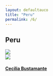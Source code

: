 ```yaml
---
layout: defaultauco
title: "Peru"
permalink: /6/
---
```

<div class="container-0">
    <div class="container-title">
        <span class="country"><h2>Peru</h2></span>
        <div class="photo-co">
          <img src="https://www.worldatlas.com/r/w960-q80/upload/41/ff/c6/pe-01.png" >
    </div>
</div>
<!-- partial:index.partial.html -->
<div class="container">
  <div class="timeline clearfix">
  <div class="vertical-line">
 <div id="post-1" class="vesti-col timeline-post">
      <div class="vesti-content-wrapper">
        <div class="photo">
          <img src="http://2.bp.blogspot.com/_1cwQvzB5Ngc/TSIQ1GdB95I/AAAAAAAAAFQ/HCcDdMZB6ZU/s400/cecilia%2Bbustamante.jpg">
          <div class="vesti-date-wrapper">
            <div class="vesti-date">
            </div>
          </div>
        </div>
        <div class="vesti-desc">
          <a class="desc-a" href="#">
            <h4><a href="{{ site.baseurl }}/cbustamante/">Cecilia Bustamante</a></h4>
          </a>
        </div>
      </div>
    </div>

<!-- partial -->
